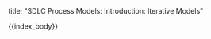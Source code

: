 <frontmatter>
title: "SDLC Process Models: Introduction: Iterative Models"
</frontmatter>

{{index_body}}
